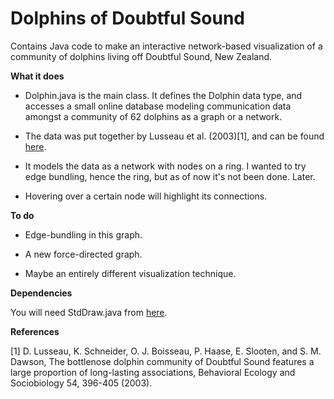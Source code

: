 # Dolphins of Doubtful Sound
Contains Java code to make an interactive network-based visualization of a community of dolphins living off Doubtful Sound, New Zealand.

**What it does**

* Dolphin.java is the main class. It defines the Dolphin data type, and accesses a small online database modeling communication data amongst a community of 62 dolphins as a graph or a network. 

* The data was put together by Lusseau et al. (2003)[1], and can be found [here](http://networkdata.ics.uci.edu/data/dolphins/).

* It models the data as a network with nodes on a ring. I wanted to try edge bundling, hence the ring, but as of now it's not been done. Later. 

* Hovering over a certain node will highlight its connections. 

**To do**

* Edge-bundling in this graph. 

* A new force-directed graph. 

* Maybe an entirely different visualization technique.

**Dependencies**

You will need StdDraw.java from [here](http://introcs.cs.princeton.edu/java/stdlib/).

**References**

[1]  D. Lusseau, K. Schneider, O. J. Boisseau, P. Haase, E. Slooten, and S. M. Dawson, The bottlenose dolphin community of Doubtful Sound features   a large proportion of long-lasting associations, Behavioral Ecology and Sociobiology 54, 396-405 (2003).